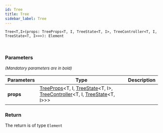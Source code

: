 ```yaml
---
id: Tree
title: Tree
sidebar_label: Tree
---
```


```tsx
Tree<T,I>(props: TreeProps<T, I, TreeState<T, I>, TreeController<T, I, TreeState<T, I>>>): Element
```
<br/>



### Parameters

<font size="2"><i>(Mandatory parameters are in bold)</i></font>

| Parameters | Type | Description |
| --------- | ---- | ----------- |
| **props** | [TreeProps](/api2/types/TreeProps.md)<T, I, [TreeState](/api2/types/TreeState.md)<T, I\>, [TreeController](/api2/types/TreeController.md)<T, I, [TreeState](/api2/types/TreeState.md)<T, I\>\>\> |  |


### Return



The return is of type <code>Element</code>